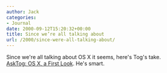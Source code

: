 ```yaml
---
author: Jack
categories:
- Journal
date: 2000-09-12T15:20:32+00:00
title: Since we’re all talking about
url: /2000/since-were-all-talking-about/
---
```


Since we're all talking about OS X it seems, here's Tog's take.  
[AskTog: OS X, a First Look][1]. He's smart.

 [1]: http://www.asktog.com/columns/034OSX-FirstLook.html